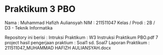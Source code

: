 # Praktikum 3 PBO

Nama : Muhammad Hafizh Auliansyah
NIM : 211511047
Kelas / Prodi : 2B / D3 - Teknik Informatika

Repository ini berisi :
Intruksi Praktikum : W3 Instruksi Praktikum PBO.pdf
7 project hasil pengerjaan praktium : Soal1 sd. Soal7
Laporan Praktikum : 211511047_MUHAMMAD HAFIZH AULIANSYAH.docx
